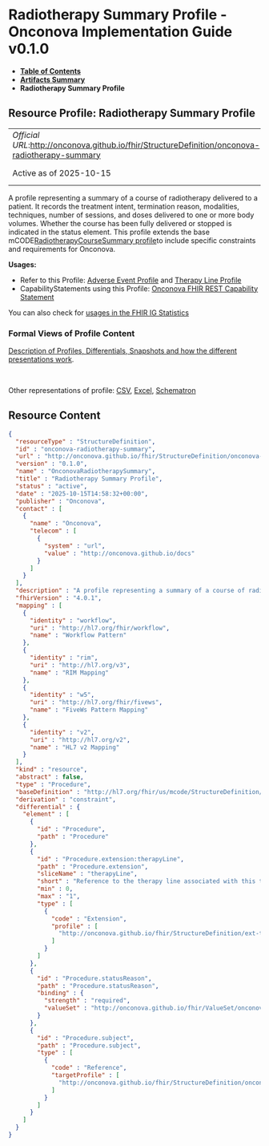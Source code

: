# Radiotherapy Summary Profile - Onconova Implementation Guide v0.1.0

* [**Table of Contents**](toc.md)
* [**Artifacts Summary**](artifacts.md)
* **Radiotherapy Summary Profile**

## Resource Profile: Radiotherapy Summary Profile 

| | |
| :--- | :--- |
| *Official URL*:http://onconova.github.io/fhir/StructureDefinition/onconova-radiotherapy-summary | *Version*:0.1.0 |
| Active as of 2025-10-15 | *Computable Name*:OnconovaRadiotherapySummary |

 
A profile representing a summary of a course of radiotherapy delivered to a patient. It records the treatment intent, termination reason, modalities, techniques, number of sessions, and doses delivered to one or more body volumes. Whether the course has been fully delivered or stopped is indicated in the status element. 
This profile extends the base mCODE[RadiotherapyCourseSummary profile](http://hl7.org/fhir/us/mcode/StructureDefinition/mcode-radiotherapy-course-summary)to include specific constraints and requirements for Onconova. 

**Usages:**

* Refer to this Profile: [Adverse Event Profile](StructureDefinition-onconova-adverse-event.md) and [Therapy Line Profile](StructureDefinition-onconova-therapy-line.md)
* CapabilityStatements using this Profile: [Onconova FHIR REST Capability Statement](CapabilityStatement-onconova-capability-statement.md)

You can also check for [usages in the FHIR IG Statistics](https://packages2.fhir.org/xig/onconova.fhir|current/StructureDefinition/onconova-radiotherapy-summary)

### Formal Views of Profile Content

 [Description of Profiles, Differentials, Snapshots and how the different presentations work](http://build.fhir.org/ig/FHIR/ig-guidance/readingIgs.html#structure-definitions). 

 

Other representations of profile: [CSV](StructureDefinition-onconova-radiotherapy-summary.csv), [Excel](StructureDefinition-onconova-radiotherapy-summary.xlsx), [Schematron](StructureDefinition-onconova-radiotherapy-summary.sch) 



## Resource Content

```json
{
  "resourceType" : "StructureDefinition",
  "id" : "onconova-radiotherapy-summary",
  "url" : "http://onconova.github.io/fhir/StructureDefinition/onconova-radiotherapy-summary",
  "version" : "0.1.0",
  "name" : "OnconovaRadiotherapySummary",
  "title" : "Radiotherapy Summary Profile",
  "status" : "active",
  "date" : "2025-10-15T14:58:32+00:00",
  "publisher" : "Onconova",
  "contact" : [
    {
      "name" : "Onconova",
      "telecom" : [
        {
          "system" : "url",
          "value" : "http://onconova.github.io/docs"
        }
      ]
    }
  ],
  "description" : "A profile representing a summary of a course of radiotherapy delivered to a patient. It records the treatment intent, termination reason, modalities, techniques, number of sessions, and doses delivered to one or more body volumes. Whether the course has been fully delivered or stopped is indicated in the status element.\n\nThis profile extends the base mCODE [RadiotherapyCourseSummary profile](http://hl7.org/fhir/us/mcode/StructureDefinition/mcode-radiotherapy-course-summary) to include specific constraints and requirements for Onconova.",
  "fhirVersion" : "4.0.1",
  "mapping" : [
    {
      "identity" : "workflow",
      "uri" : "http://hl7.org/fhir/workflow",
      "name" : "Workflow Pattern"
    },
    {
      "identity" : "rim",
      "uri" : "http://hl7.org/v3",
      "name" : "RIM Mapping"
    },
    {
      "identity" : "w5",
      "uri" : "http://hl7.org/fhir/fivews",
      "name" : "FiveWs Pattern Mapping"
    },
    {
      "identity" : "v2",
      "uri" : "http://hl7.org/v2",
      "name" : "HL7 v2 Mapping"
    }
  ],
  "kind" : "resource",
  "abstract" : false,
  "type" : "Procedure",
  "baseDefinition" : "http://hl7.org/fhir/us/mcode/StructureDefinition/mcode-radiotherapy-course-summary|4.0.0",
  "derivation" : "constraint",
  "differential" : {
    "element" : [
      {
        "id" : "Procedure",
        "path" : "Procedure"
      },
      {
        "id" : "Procedure.extension:therapyLine",
        "path" : "Procedure.extension",
        "sliceName" : "therapyLine",
        "short" : "Reference to the therapy line associated with this treatment",
        "min" : 0,
        "max" : "1",
        "type" : [
          {
            "code" : "Extension",
            "profile" : [
              "http://onconova.github.io/fhir/StructureDefinition/ext-therapy-line-reference|0.1.0"
            ]
          }
        ]
      },
      {
        "id" : "Procedure.statusReason",
        "path" : "Procedure.statusReason",
        "binding" : {
          "strength" : "required",
          "valueSet" : "http://onconova.github.io/fhir/ValueSet/onconova-vs-treatment-termination-reasons|0.1.0"
        }
      },
      {
        "id" : "Procedure.subject",
        "path" : "Procedure.subject",
        "type" : [
          {
            "code" : "Reference",
            "targetProfile" : [
              "http://onconova.github.io/fhir/StructureDefinition/onconova-cancer-patient|0.1.0"
            ]
          }
        ]
      }
    ]
  }
}

```
